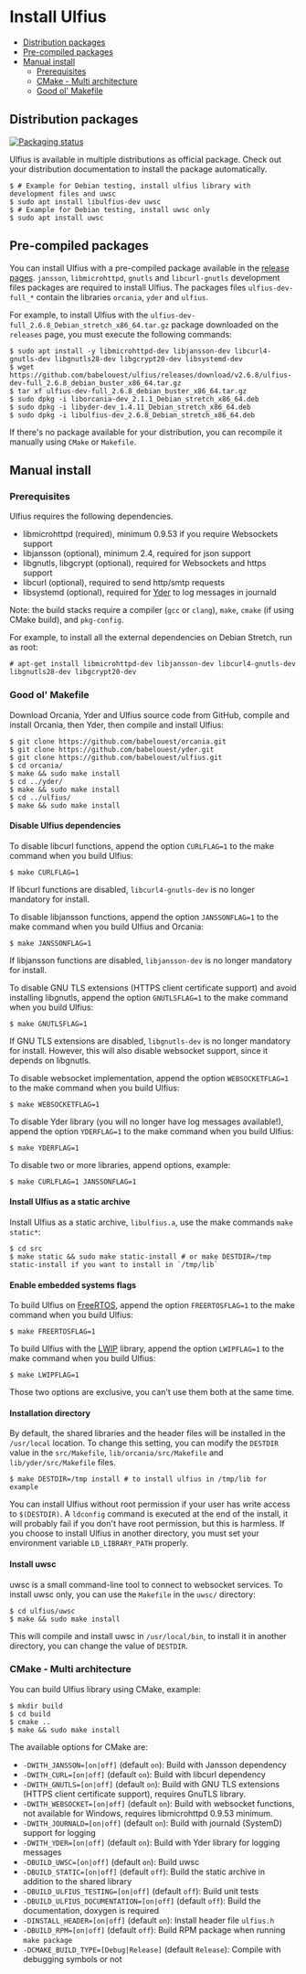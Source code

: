 # Install Ulfius

- [Distribution packages](#distribution-packages)
- [Pre-compiled packages](#pre-compiled-packages)
- [Manual install](#manual-install)
  - [Prerequisites](#prerequisites)
  - [CMake - Multi architecture](#cmake---multi-architecture)
  - [Good ol' Makefile](#good-ol-makefile)

## Distribution packages

[![Packaging status](https://repology.org/badge/vertical-allrepos/ulfius.svg)](https://repology.org/metapackage/ulfius)

Ulfius is available in multiple distributions as official package. Check out your distribution documentation to install the package automatically.

```shell
$ # Example for Debian testing, install ulfius library with development files and uwsc
$ sudo apt install libulfius-dev uwsc
$ # Example for Debian testing, install uwsc only
$ sudo apt install uwsc
```

## Pre-compiled packages

You can install Ulfius with a pre-compiled package available in the [release pages](https://github.com/babelouest/ulfius/releases/latest/). `jansson`, `libmicrohttpd`, `gnutls` and `libcurl-gnutls` development files packages are required to install Ulfius. The packages files `ulfius-dev-full_*` contain the libraries `orcania`, `yder` and `ulfius`.

For example, to install Ulfius with the `ulfius-dev-full_2.6.8_Debian_stretch_x86_64.tar.gz` package downloaded on the `releases` page, you must execute the following commands:

```shell
$ sudo apt install -y libmicrohttpd-dev libjansson-dev libcurl4-gnutls-dev libgnutls28-dev libgcrypt20-dev libsystemd-dev
$ wget https://github.com/babelouest/ulfius/releases/download/v2.6.8/ulfius-dev-full_2.6.8_debian_buster_x86_64.tar.gz
$ tar xf ulfius-dev-full_2.6.8_debian_buster_x86_64.tar.gz
$ sudo dpkg -i liborcania-dev_2.1.1_Debian_stretch_x86_64.deb
$ sudo dpkg -i libyder-dev_1.4.11_Debian_stretch_x86_64.deb
$ sudo dpkg -i libulfius-dev_2.6.8_Debian_stretch_x86_64.deb
```

If there's no package available for your distribution, you can recompile it manually using `CMake` or `Makefile`.

## Manual install

### Prerequisites

Ulfius requires the following dependencies.

- libmicrohttpd (required), minimum 0.9.53 if you require Websockets support
- libjansson (optional), minimum 2.4, required for json support
- libgnutls, libgcrypt (optional), required for Websockets and https support
- libcurl (optional), required to send http/smtp requests
- libsystemd (optional), required for [Yder](https://github.com/babelouest/yder) to log messages in journald

Note: the build stacks require a compiler (`gcc` or `clang`), `make`, `cmake` (if using CMake build), and `pkg-config`.

For example, to install all the external dependencies on Debian Stretch, run as root:

```shell
# apt-get install libmicrohttpd-dev libjansson-dev libcurl4-gnutls-dev libgnutls28-dev libgcrypt20-dev
```

### Good ol' Makefile

Download Orcania, Yder and Ulfius source code from GitHub, compile and install Orcania, then Yder, then compile and install Ulfius:

```shell
$ git clone https://github.com/babelouest/orcania.git
$ git clone https://github.com/babelouest/yder.git
$ git clone https://github.com/babelouest/ulfius.git
$ cd orcania/
$ make && sudo make install
$ cd ../yder/
$ make && sudo make install
$ cd ../ulfius/
$ make && sudo make install
```

#### Disable Ulfius dependencies

To disable libcurl functions, append the option `CURLFLAG=1` to the make command when you build Ulfius:

```shell
$ make CURLFLAG=1
```

If libcurl functions are disabled, `libcurl4-gnutls-dev` is no longer mandatory for install.

To disable libjansson functions, append the option `JANSSONFLAG=1` to the make command when you build Ulfius and Orcania:

```shell
$ make JANSSONFLAG=1
```

If libjansson functions are disabled, `libjansson-dev` is no longer mandatory for install.

To disable GNU TLS extensions (HTTPS client certificate support) and avoid installing libgnutls, append the option `GNUTLSFLAG=1` to the make command when you build Ulfius:

```shell
$ make GNUTLSFLAG=1
```

If GNU TLS extensions are disabled, `libgnutls-dev` is no longer mandatory for install. However, this will also disable websocket support, since it depends on libgnutls.

To disable websocket implementation, append the option `WEBSOCKETFLAG=1` to the make command when you build Ulfius:

```shell
$ make WEBSOCKETFLAG=1
```

To disable Yder library (you will no longer have log messages available!), append the option `YDERFLAG=1` to the make command when you build Ulfius:

```shell
$ make YDERFLAG=1
```

To disable two or more libraries, append options, example:

```shell
$ make CURLFLAG=1 JANSSONFLAG=1
```

#### Install Ulfius as a static archive

Install  Ulfius as a static archive, `libulfius.a`, use the make commands `make static*`:

```shell
$ cd src
$ make static && sudo make static-install # or make DESTDIR=/tmp static-install if you want to install in `/tmp/lib`
```

#### Enable embedded systems flags

To build Ulfius on [FreeRTOS](https://www.freertos.org/), append the option `FREERTOSFLAG=1` to the make command when you build Ulfius:

```shell
$ make FREERTOSFLAG=1
```

To build Ulfius with the [LWIP](https://savannah.nongnu.org/projects/lwip/) library, append the option `LWIPFLAG=1` to the make command when you build Ulfius:

```shell
$ make LWIPFLAG=1
```

Those two options are exclusive, you can't use them both at the same time.

#### Installation directory

By default, the shared libraries and the header files will be installed in the `/usr/local` location. To change this setting, you can modify the `DESTDIR` value in the `src/Makefile`, `lib/orcania/src/Makefile` and `lib/yder/src/Makefile` files.

```shell
$ make DESTDIR=/tmp install # to install ulfius in /tmp/lib for example
```

You can install Ulfius without root permission if your user has write access to `$(DESTDIR)`.
A `ldconfig` command is executed at the end of the install, it will probably fail if you don't have root permission, but this is harmless.
If you choose to install Ulfius in another directory, you must set your environment variable `LD_LIBRARY_PATH` properly.

#### Install uwsc

uwsc is a small command-line tool to connect to websocket services. To install uwsc only, you can use the `Makefile` in the `uwsc/` directory:

```shell
$ cd ulfius/uwsc
$ make && sudo make install
```

This will compile and install uwsc in `/usr/local/bin`, to install it in another directory, you can change the value of `DESTDIR`.

### CMake - Multi architecture

You can build Ulfius library using CMake, example:

```shell
$ mkdir build
$ cd build
$ cmake ..
$ make && sudo make install
```

The available options for CMake are:
- `-DWITH_JANSSON=[on|off]` (default `on`): Build with Jansson dependency
- `-DWITH_CURL=[on|off]` (default `on`): Build with libcurl dependency
- `-DWITH_GNUTLS=[on|off]` (default `on`): Build with GNU TLS extensions (HTTPS client certificate support), requires GnuTLS library.
- `-DWITH_WEBSOCKET=[on|off]` (default `on`): Build with websocket functions, not available for Windows, requires libmicrohttpd 0.9.53 minimum.
- `-DWITH_JOURNALD=[on|off]` (default `on`): Build with journald (SystemD) support for logging
- `-DWITH_YDER=[on|off]` (default `on`): Build with Yder library for logging messages
- `-DBUILD_UWSC=[on|off]` (default `on`): Build uwsc
- `-DBUILD_STATIC=[on|off]` (default `off`): Build the static archive in addition to the shared library
- `-DBUILD_ULFIUS_TESTING=[on|off]` (default `off`): Build unit tests
- `-DBUILD_ULFIUS_DOCUMENTATION=[on|off]` (default `off`): Build the documentation, doxygen is required
- `-DINSTALL_HEADER=[on|off]` (default `on`): Install header file `ulfius.h`
- `-DBUILD_RPM=[on|off]` (default `off`): Build RPM package when running `make package`
- `-DCMAKE_BUILD_TYPE=[Debug|Release]` (default `Release`): Compile with debugging symbols or not
